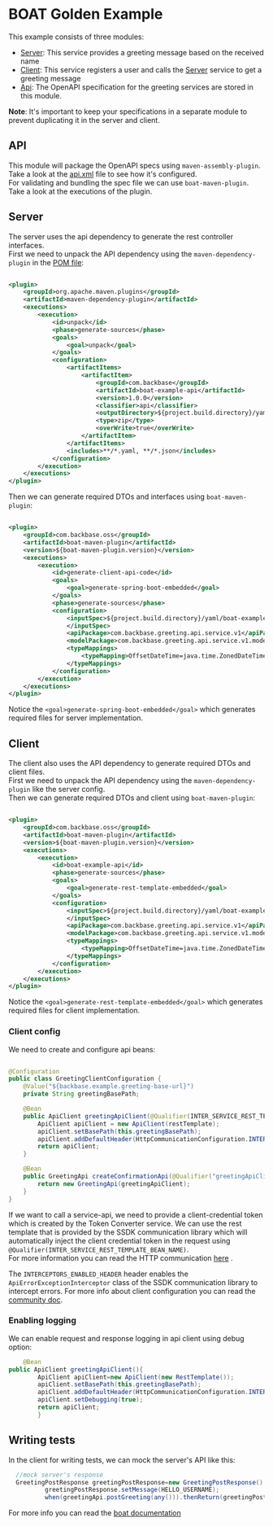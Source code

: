 # BOAT Golden Example

This example consists of three modules:

- [Server](server): This service provides a greeting message based on the received name
- [Client](client): This service registers a user and calls the [Server](server) service to get a greeting message
- [Api](api): The OpenAPI specification for the greeting services are stored in this module.

**Note**: It's important to keep your specifications in a separate module to prevent duplicating it in the server and
client.

## API

This module will package the OpenAPI specs using `maven-assembly-plugin`. Take a look at
the [api.xml](api/assembly/api.xml) file to see how it's configured.<br/>
For validating and bundling the spec file we can use `boat-maven-plugin`. Take a look at the executions of the plugin.

## Server

The server uses the api dependency to generate the rest controller interfaces.</br>
First we need to unpack the API dependency using the `maven-dependency-plugin` in the [POM file](server/pom.xml):

```xml

<plugin>
    <groupId>org.apache.maven.plugins</groupId>
    <artifactId>maven-dependency-plugin</artifactId>
    <executions>
        <execution>
            <id>unpack</id>
            <phase>generate-sources</phase>
            <goals>
                <goal>unpack</goal>
            </goals>
            <configuration>
                <artifactItems>
                    <artifactItem>
                        <groupId>com.backbase</groupId>
                        <artifactId>boat-example-api</artifactId>
                        <version>1.0.0</version>
                        <classifier>api</classifier>
                        <outputDirectory>${project.build.directory}/yaml</outputDirectory>
                        <type>zip</type>
                        <overWrite>true</overWrite>
                    </artifactItem>
                </artifactItems>
                <includes>**/*.yaml, **/*.json</includes>
            </configuration>
        </execution>
    </executions>
</plugin>
```

Then we can generate required DTOs and interfaces using `boat-maven-plugin`:

```xml

<plugin>
    <groupId>com.backbase.oss</groupId>
    <artifactId>boat-maven-plugin</artifactId>
    <version>${boat-maven-plugin.version}</version>
    <executions>
        <execution>
            <id>generate-client-api-code</id>
            <goals>
                <goal>generate-spring-boot-embedded</goal>
            </goals>
            <phase>generate-sources</phase>
            <configuration>
                <inputSpec>${project.build.directory}/yaml/boat-example-api/greeting-api-v1.0.0.yaml
                </inputSpec>
                <apiPackage>com.backbase.greeting.api.service.v1</apiPackage>
                <modelPackage>com.backbase.greeting.api.service.v1.model</modelPackage>
                <typeMappings>
                    <typeMapping>OffsetDateTime=java.time.ZonedDateTime</typeMapping>
                </typeMappings>
            </configuration>
        </execution>
    </executions>
</plugin>
```

Notice the `<goal>generate-spring-boot-embedded</goal>` which generates required files for server implementation.

## Client

The client also uses the API dependency to generate required DTOs and client files.<br/>
First we need to unpack the API dependency using the `maven-dependency-plugin` like the server config.<br/>
Then we can generate required DTOs and client using `boat-maven-plugin`:

```xml

<plugin>
    <groupId>com.backbase.oss</groupId>
    <artifactId>boat-maven-plugin</artifactId>
    <version>${boat-maven-plugin.version}</version>
    <executions>
        <execution>
            <id>boat-example-api</id>
            <phase>generate-sources</phase>
            <goals>
                <goal>generate-rest-template-embedded</goal>
            </goals>
            <configuration>
                <inputSpec>${project.build.directory}/yaml/boat-example-api/greeting-api-v1.0.0.yaml
                </inputSpec>
                <apiPackage>com.backbase.greeting.api.service.v1</apiPackage>
                <modelPackage>com.backbase.greeting.api.service.v1.model</modelPackage>
                <typeMappings>
                    <typeMapping>OffsetDateTime=java.time.ZonedDateTime</typeMapping>
                </typeMappings>
            </configuration>
        </execution>
    </executions>
</plugin>
```

Notice the `<goal>generate-rest-template-embedded</goal>` which generates required files for client implementation.

### Client config

We need to create and configure api beans:

```java

@Configuration
public class GreetingClientConfiguration {
    @Value("${backbase.example.greeting-base-url}")
    private String greetingBasePath;

    @Bean
    public ApiClient greetingApiClient(@Qualifier(INTER_SERVICE_REST_TEMPLATE_BEAN_NAME) RestTemplate restTemplate) {
        ApiClient apiClient = new ApiClient(restTemplate);
        apiClient.setBasePath(this.greetingBasePath);
        apiClient.addDefaultHeader(HttpCommunicationConfiguration.INTERCEPTORS_ENABLED_HEADER, Boolean.TRUE.toString());
        return apiClient;
    }

    @Bean
    public GreetingApi createConfirmationApi(@Qualifier("greetingApiClient") ApiClient greetingApiClient) {
        return new GreetingApi(greetingApiClient);
    }
}
```

If we want to call a service-api, we need to provide a client-credential token which is created by the Token Converter
service. We can use the rest template that is provided by the SSDK communication library which will automatically inject
the
client credential token in the request using `@Qualifier(INTER_SERVICE_REST_TEMPLATE_BEAN_NAME)`.</br>
For more information you can read the HTTP
communication [here](https://community.backbase.com/documentation/ServiceSDK/latest/http_service_to_service_communication)
.<br/>

The `INTERCEPTORS_ENABLED_HEADER` header enables the `ApiErrorExceptionInterceptor` class of the SSDK communication
library to intercept errors.
For more info about client configuration you can read
the [community doc](https://community.backbase.com/documentation/ServiceSDK/latest/generate_clients_from_openapi).

### Enabling logging

We can enable request and response logging in api client using debug option:

```java
    @Bean
public ApiClient greetingApiClient(){
        ApiClient apiClient=new ApiClient(new RestTemplate());
        apiClient.setBasePath(this.greetingBasePath);
        apiClient.addDefaultHeader(HttpCommunicationConfiguration.INTERCEPTORS_ENABLED_HEADER,Boolean.TRUE.toString());
        apiClient.setDebugging(true);
        return apiClient;
        }
```

## Writing tests

In the client for writing tests, we can mock the server's API like this:

```java
  //mock server's response
  GreetingPostResponse greetingPostResponse=new GreetingPostResponse();
          greetingPostResponse.setMessage(HELLO_USERNAME);
          when(greetingApi.postGreeting(any())).thenReturn(greetingPostResponse);
```

For more info you can read
the [boat documentation](https://github.com/Backbase/backbase-openapi-tools/blob/main/boat-maven-plugin/README.md)